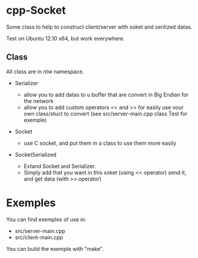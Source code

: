 cpp-Socket
==========

Some class to help to construct client/server with soket and serilized datas.

Test on Ubuntu 12.10 x64, but work everywhere.

Class
-----

All class are in ntw namespace.

* Serializer
    * allow you to add datas to u buffer that are convert in Big Endian for the network
    * allow you to add custom operators \<\< and \>\>  for easily use vour own class/stuct to convert (see src/server-main.cpp class Test for exemple)

* Socket
    * use C socket, and put them in a class to use them more  easily

* SocketSerialized
    * Extand Socket and Serializer.
    * Simply add that you want in this soket (using \<\< operator) send it, and get data (with \>\> operator)


Exemples
========


You can find exemples of use in:
* src/server-main.cpp
* src/client-main.cpp


You can build the exemple with "make".



